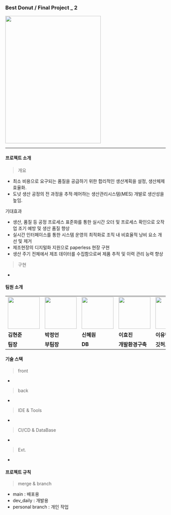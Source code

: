 ### Best Donut / Final Project _ 2 

<img src="https://github.com/LeeeYumin/best_donut/assets/152114081/bcb9f7f5-ac1b-4f4c-99a4-7f610ac530d8.png" width="300" height="400">

---


#### 프로젝트 소개


>개요

- 최소 비용으로 요구되는 품질을 공급하기 위한 합리적인 생산계획을 설정, 생산체제 효율화.
- 도넛 생산 공정의 전 과정을 추적·제어하는 생산관리시스템(MES) 개발로 생산성을 높임.

기대효과

- 생산, 품질 등 공정 프로세스 표준화를 통한 실시간 오더 및 프로세스 확인으로 오작업 조기 예방 및 생산 품질 향상
- 실시간 인터페이스를 통한 시스템 운영의 최적화로 조직 내 비효율적 낭비 요소 개선 및 제거
- 제조현장의 디지털화 지원으로 paperless 현장 구현
- 생산 주기 전체에서 제조 데이터를 수집함으로써 제품 추적 및 이력 관리 능력 향상

>구현

-


#### 팀원 소개
<table>
  <tr>
    <td>
        <a href="https://github.com/kimhj365">
            <img src="https://github.com/LeeeYumin/best_donut/assets/152114081/babd1c36-d794-4ff2-8eee-2395c81eb13a.png" width="100" height="100">
        </a>
    </td>
    <td>
        <a href="https://github.com/qpqp12121">
            <img src="https://github.com/LeeeYumin/best_donut/assets/152114081/d769ef7c-60f4-4105-b0da-fa2d040b46e9.png" width="100" height="100">
        </a>
    </td>
    <td>
        <a href="https://github.com/shinhw91">
            <img src="https://github.com/LeeeYumin/best_donut/assets/152114081/3e103998-062c-4855-b6de-853389299b52.png" width="100" height="100">
        </a>
    </td>
    <td>
        <a href="https://github.com/codenamehj">
            <img src="https://github.com/LeeeYumin/best_donut/assets/152114081/5085c2ec-55e8-485b-b669-03f08a579597.png" width="100" height="100">
        </a>
    </td>
    <td>
        <a href="https://github.com/LeeeYumin">
            <img src="https://github.com/LeeeYumin/ilggijang/assets/152114081/15340e5e-ba1b-4eb3-acb3-82e07fd90cab.png" width="100" height="100">
        </a>
    </td>
  </tr>
  <tr>
    <td><b>김현준</b></td>
    <td><b>박정언</b></td>
    <td><b>신혜원</b></td>
    <td><b>이효진</b></td>
    <td><b>이유민</b></td>
  </tr>
  <tr>
    <td><b>팀장</b></td>
    <td><b>부팀장</b></td>
    <td><b>DB</b></td>
    <td><b>개발환경구축</b></td>
    <td><b>깃허브</b></td>
  </tr>
</table>


#### 기술 스택


>front

-

>back

-

>IDE & Tools

-

>CI/CD & DataBase

-

>Ext.

-

#### 프로젝트 규칙

> merge & branch

- main : 배포용
- dev_daily : 개발용
- personal branch : 개인 작업

